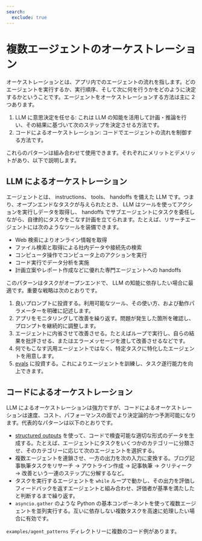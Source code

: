 ```yaml
---
search:
  exclude: true
---
```

# 複数エージェントのオーケストレーション

オーケストレーションとは、アプリ内でのエージェントの流れを指します。どのエージェントを実行するか、実行順序、そして次に何を行うかをどのように決定するかということです。エージェントをオーケストレーションする方法は主に 2 つあります。

1.  LLM に意思決定を任せる: これは  LLM  の知能を活用して計画・推論を行い、その結果に基づいて次のステップを決定させる方法です。  
2.  コードによるオーケストレーション: コードでエージェントの流れを制御する方法です。

これらのパターンは組み合わせて使用できます。それぞれにメリットとデメリットがあり、以下で説明します。

## LLM によるオーケストレーション

エージェントとは、 instructions、 tools、 handoffs を備えた  LLM  です。つまり、オープンエンドなタスクが与えられたとき、  LLM  はツールを使ってアクションを実行しデータを取得し、 handoffs でサブエージェントにタスクを委任しながら、自律的にタスクをこなす計画を立てられます。たとえば、リサーチエージェントには次のようなツールを装備できます。

-   Web 検索によりオンライン情報を取得  
-   ファイル検索と取得による社内データや接続先の検索  
-   コンピュータ操作でコンピュータ上のアクションを実行  
-   コード実行でデータ分析を実施  
-   計画立案やレポート作成などに優れた専門エージェントへの handoffs  

このパターンはタスクがオープンエンドで、  LLM  の知能に依存したい場合に最適です。重要な戦略は次のとおりです。

1.  良いプロンプトに投資する。利用可能なツール、その使い方、および動作パラメーターを明確に記述します。  
2.  アプリをモニタリングして改善を繰り返す。問題が発生した箇所を確認し、プロンプトを継続的に調整します。  
3.  エージェントに内省させて改善させる。たとえばループで実行し、自らの結果を批評させる、またはエラーメッセージを渡して改善させるなどです。  
4.  何でもこなす汎用エージェントではなく、特定タスクに特化したエージェントを用意します。  
5.  [evals](https://platform.openai.com/docs/guides/evals) に投資する。これによりエージェントを訓練し、タスク遂行能力を向上できます。  

## コードによるオーケストレーション

LLM によるオーケストレーションは強力ですが、コードによるオーケストレーションは速度、コスト、パフォーマンスの面でより決定論的かつ予測可能になります。代表的なパターンは以下のとおりです。

-   [structured outputs](https://platform.openai.com/docs/guides/structured-outputs) を使って、コードで検査可能な適切な形式のデータを生成する。たとえば、エージェントにタスクをいくつかのカテゴリーに分類させ、そのカテゴリーに応じて次のエージェントを選択する。  
-   複数エージェントを連鎖させ、一方の出力を次の入力に変換する。ブログ記事執筆タスクをリサーチ → アウトライン作成 → 記事執筆 → クリティーク → 改善という一連のステップに分解するなど。  
-   タスクを実行するエージェントを `while` ループで動かし、その出力を評価しフィードバックを返すエージェントと組み合わせ、評価者が基準を満たしたと判断するまで繰り返す。  
-   `asyncio.gather` のような  Python  の基本コンポーネントを使って複数エージェントを並列実行する。互いに依存しない複数タスクを高速に処理したい場合に有効です。  

`examples/agent_patterns` ディレクトリーに複数のコード例があります。